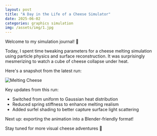 ```yaml
---
layout: post
title: "A Day in the Life of a Cheese Simulator"
date: 2025-06-02
categories: graphics simulation
img: /assets/img/1.jpg
---
```


Welcome to my simulation journal! 🧀

Today, I spent time tweaking parameters for a cheese melting simulation using particle physics and surface reconstruction. It was surprisingly mesmerizing to watch a cube of cheese collapse under heat.

Here's a snapshot from the latest run:

![Melting Cheese](../../assets/img/1.jpg)

Key updates from this run:

- Switched from uniform to Gaussian heat distribution
- Reduced spring stiffness to enhance melting realism
- Added surfel shading to better capture surface light scattering

Next up: exporting the animation into a Blender-friendly format!

Stay tuned for more visual cheese adventures 🧈
